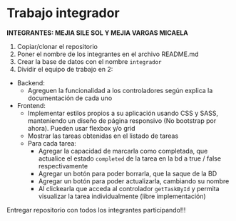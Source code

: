 # Trabajo integrador

**INTEGRANTES: MEJIA SILE SOL  Y MEJIA VARGAS MICAELA**

1. Copiar/clonar el repositorio
2. Poner el nombre de los integrantes en el archivo README.md
3. Crear la base de datos con el nombre `integrador`
4. Dividir el equipo de trabajo en 2:
- Backend:
  - Agreguen la funcionalidad a los controladores según explica la documentación de cada uno
- Frontend:
  - Implementar estilos propios a su aplicación usando CSS y SASS, manteniendo un diseño de página responsivo (No bootstrap por ahora). Pueden usar flexbox y/o grid
  - Mostrar las tareas obtenidas en el listado de tareas
  - Para cada tarea:
    - Agregar la capacidad de marcarla como completada, que actualice el estado `completed` de la tarea en la bd a true / false respectivamente
    - Agregar un botón para poder borrarla, que la saque de la BD
    - Agregar un botón para poder actualizarla, cambiando su nombre
    - Al clickearla que acceda al controlador `getTaskById` y permita visualizar la tarea individualmente (libre implementación)

Entregar repositorio con todos los integrantes participando!!!

